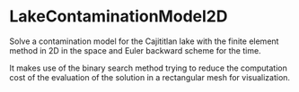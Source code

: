 # LakeContaminationModel2D

Solve a contamination model for the Cajititlan lake with the finite element method in 2D in the space and Euler backward scheme for the time.

It makes use of the binary search method trying to reduce the computation cost of the evaluation of the solution in a rectangular mesh for visualization.
